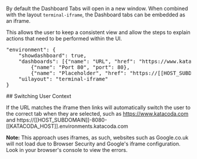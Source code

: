 By default the Dashboard Tabs will open in a new window. When combined with the layout `terminal-iframe`, the Dashboard tabs can be embedded as an iframe.

This allows the user to keep a consistent view and allow the steps to explain actions that need to be performed within the UI.

<pre>
"environment": {
    "showdashboard": true,
    "dashboards": [{"name": "URL", "href": "https://www.katacoda.com"},
        {"name": "Port 80", "port": 80},
        {"name": "Placeholder", "href": "https://[[HOST_SUBDOMAIN]]-80-[[KATACODA_HOST]].environments.katacoda.com"}],
    "uilayout": "terminal-iframe"
}
</pre>

## Switching User Context

If the URL matches the iframe then links will automatically switch the user to the correct tab when they are selected, such as https://www.katacoda.com and https://[[HOST_SUBDOMAIN]]-8080-[[KATACODA_HOST]].environments.katacoda.com

**Note:** This approach uses iframes, as such, websites such as Google.co.uk will not load due to Browser Security and Google's iframe configuration. Look in your browser's console to view the errors.
